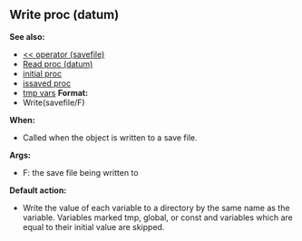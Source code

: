 ## Write proc (datum)
**See also:**
+   [\<\< operator (savefile)](/ref/savefile/operator/%3c%3c.md) 
+   [Read proc (datum)](/ref/datum/proc/Read.md) 
+   [initial proc](/ref/proc/initial.md) 
+   [issaved proc](/ref/proc/issaved.md) 
+   [tmp vars](/ref/var/tmp.md) <!-- -->
**Format:**
+   Write(savefile/F)
<!-- -->
**When:**
+   Called when the object is written to a save file.
<!-- -->
**Args:**
+   F: the save file being written to
<!-- -->
**Default action:**
+   Write the value of each variable to a directory by the same name as
    the variable. Variables marked tmp, global, or const and variables
    which are equal to their initial value are skipped.
